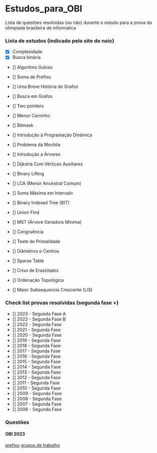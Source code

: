 # Estudos_para_OBI
 Lista de questões resolvidas (ou não) durante o estudo para a prova da olimpiada brasileira de informatica

### Lista de estudos (indicado pelo site do noic)
- [x] Complexidade
- [x] Busca binária
- [] Algoritmo Guloso
- [] Soma de Prefixo
- [] Uma Breve História de Grafos
- [] Busca em Grafos
- [] Two pointers

- [] Menor Caminho
- [] Bitmask
- [] Introdução à Programação Dinâmica
- [] Problema da Mochila
- [] Introdução a Árvores
- [] Dijkstra Com Vértices Auxiliares
- [] Binary Lifting
- [] LCA (Menor Ancestral Comum)
- [] Soma Máxima em Intervalo
- [] Binary Indexed Tree (BIT)
- [] Union Find
- [] MST (Árvore Geradora Mínima)
- [] Congruência
- [] Teste de Primalidade
- [] Diâmetros e Centros
- [] Sparse Table
- [] Crivo de Erastótales
- [] Ordenação Topológica
- [] Maior Subsequencia Crescente (LIS)

### Check list provas resolvidas (segunda fase +)
- [] 2023 - Segunda Fase A
- [] 2023 - Segunda Fase B
- [] 2022 - Segunda Fase
- [] 2021 - Segunda Fase
- [] 2020 - Segunda Fase
- [] 2019 - Segunda Fase
- [] 2018 - Segunda Fase
- [] 2017 - Segunda Fase
- [] 2016 - Segunda Fase
- [] 2015 - Segunda Fase
- [] 2014 - Segunda Fase
- [] 2013 - Segunda Fase
- [] 2012 - Segunda Fase
- [] 2011 - Segunda Fase
- [] 2010 - Segunda Fase
- [] 2009 - Segunda Fase
- [] 2008 - Segunda Fase
- [] 2007 - Segunda Fase
- [] 2006 - Segunda Fase

### Questões
#### OBI 2023
[prefixo](SegundaFase\obi_2023\prefixo.py)
[grupos de trabalho](SegundaFase\obi_2023\GruposDeTrabalho.py)